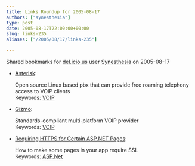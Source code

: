 ```yaml
---
title: Links Roundup for 2005-08-17
authors: ["synesthesia"]
type: post
date: 2005-08-17T22:00:00+00:00
slug: links-235 
aliases: ["/2005/08/17/links-235"]

---
```

Shared bookmarks for [del.icio.us][1] user  [Synesthesia][2] on 2005-08-17

  * [Asterisk][3]:
  
    Open source Linux based pbx that can provide free roaming telephony access to VOIP clients   
    Keywords: [VOIP][4]
  * [Gizmo][5]:
  
    Standards-compliant multi-platform VOIP provider   
    Keywords: [VOIP][4]
  * [Requiring HTTPS for Certain ASP.NET Pages][6]:
  
    How to make some pages in your app require SSL   
    Keywords: [ASP.Net][7]

 [1]: https://del.icio.us/
 [2]: https://del.icio.us/synesthesia
 [3]: https://www.asterisk.org/ "https://www.asterisk.org/"
 [4]: https://del.icio.us/synesthesia/VOIP
 [5]: https://www.gizmoproject.com/ "https://www.gizmoproject.com/"
 [6]: https://www.scottonwriting.net/sowblog/posts/4299.aspx "https://www.scottonwriting.net/sowblog/posts/4299.aspx"
 [7]: https://del.icio.us/synesthesia/ASP.Net